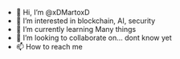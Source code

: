 - 👋 Hi, I’m @xDMartoxD
- 👀 I’m interested in blockchain, AI, security
- 🌱 I’m currently learning Many things
- 💞️ I’m looking to collaborate on... dont know yet
- 📫 How to reach me 

<!---
xDMartoxD/xDMartoxD is a ✨ special ✨ repository because its `README.md` (this file) appears on your GitHub profile.
You can click the Preview link to take a look at your changes.
--->
